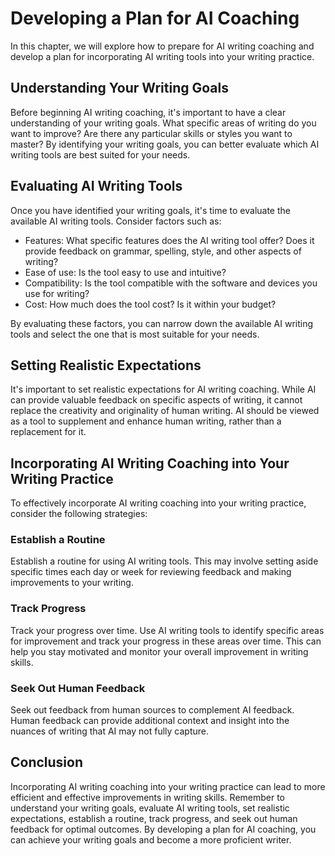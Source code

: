 Developing a Plan for AI Coaching
=============================================================================

In this chapter, we will explore how to prepare for AI writing coaching and develop a plan for incorporating AI writing tools into your writing practice.

Understanding Your Writing Goals
--------------------------------

Before beginning AI writing coaching, it's important to have a clear understanding of your writing goals. What specific areas of writing do you want to improve? Are there any particular skills or styles you want to master? By identifying your writing goals, you can better evaluate which AI writing tools are best suited for your needs.

Evaluating AI Writing Tools
---------------------------

Once you have identified your writing goals, it's time to evaluate the available AI writing tools. Consider factors such as:

* Features: What specific features does the AI writing tool offer? Does it provide feedback on grammar, spelling, style, and other aspects of writing?
* Ease of use: Is the tool easy to use and intuitive?
* Compatibility: Is the tool compatible with the software and devices you use for writing?
* Cost: How much does the tool cost? Is it within your budget?

By evaluating these factors, you can narrow down the available AI writing tools and select the one that is most suitable for your needs.

Setting Realistic Expectations
------------------------------

It's important to set realistic expectations for AI writing coaching. While AI can provide valuable feedback on specific aspects of writing, it cannot replace the creativity and originality of human writing. AI should be viewed as a tool to supplement and enhance human writing, rather than a replacement for it.

Incorporating AI Writing Coaching into Your Writing Practice
------------------------------------------------------------

To effectively incorporate AI writing coaching into your writing practice, consider the following strategies:

### Establish a Routine

Establish a routine for using AI writing tools. This may involve setting aside specific times each day or week for reviewing feedback and making improvements to your writing.

### Track Progress

Track your progress over time. Use AI writing tools to identify specific areas for improvement and track your progress in these areas over time. This can help you stay motivated and monitor your overall improvement in writing skills.

### Seek Out Human Feedback

Seek out feedback from human sources to complement AI feedback. Human feedback can provide additional context and insight into the nuances of writing that AI may not fully capture.

Conclusion
----------

Incorporating AI writing coaching into your writing practice can lead to more efficient and effective improvements in writing skills. Remember to understand your writing goals, evaluate AI writing tools, set realistic expectations, establish a routine, track progress, and seek out human feedback for optimal outcomes. By developing a plan for AI coaching, you can achieve your writing goals and become a more proficient writer.

